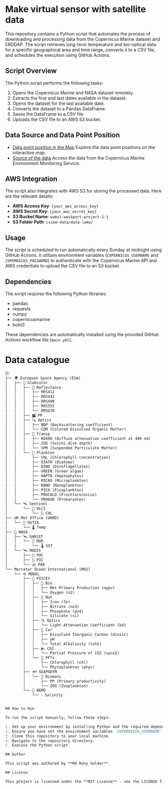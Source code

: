 # Make virtual sensor with satellite data

This repository contains a Python script that automates the process of downloading and processing data from the Copernicus Marine dataset and ERDDAP. The script retrieves long-term temperature and bio-optical data for a specific geographical area and time range, converts it to a CSV file, and schedules the execution using GitHub Actions.

## Script Overview

The Python script performs the following tasks:

1. Opens the Copernicus Marine and NASA dataset remotely.
2. Extracts the first and last dates available in the dataset.
3. Opens the dataset for the last available date. 
4. Converts the dataset to a Pandas DataFrame.
5. Saves the DataFrame to a CSV file.
6. Uploads the CSV file to an AWS S3 bucket.

## Data Source and Data Point Position
- [Data point position in the Map](https://ronygolderku.github.io/cs_map/) Explore the data point positions on the interactive map.
- [Source of the data](https://data.marine.copernicus.eu/) Access the data from the Copernicus Marine Environment Monitoring Service.

## AWS Integration

The script also integrates with AWS S3 for storing the processed data. Here are the relevant details:

- **AWS Access Key**: `{your_aws_access_key}`
- **AWS Secret Key**: `{your_aws_secret_key}`
- **S3 Bucket Name**: `wamsi-westport-project-1-1`
- **S3 Folder Path**: `csiem-data/data-lake/`



## Usage

The script is scheduled to run automatically every Sunday at midnight using GitHub Actions. It utilizes environment variables (`COPERNICUS_USERNAME` and `COPERNICUS_PASSWORD`) to authenticate with the Copernicus Marine API and AWS credentials to upload the CSV file to an S3 bucket.

## Dependencies

The script requires the following Python libraries:

- pandas
- requests
- numpy
- copernicusmarine
- boto3

These dependencies are automatically installed using the provided GitHub Actions workflow file (`main.yml`).

# Data catalogue

```markdown
📦
├── 🌍 European Space Agency (ESA)
│   ├── 🚀 Globcolor
│   │   ├── 🌈 Reflectance
│   │   │   ├── RRS412
│   │   │   ├── RRS443
│   │   │   ├── RRS490
│   │   │   ├── RRS555
│   │   │   └── RRS670
│   │   ├── 🅿️ PP
│   │   ├── 🔍 Optics
│   │   │   ├── BBP (Backscattering coefficient)
│   │   │   └── CDM (Colored Dissolved Organic Matter)
│   │   ├── 📀 Transp
│   │   │   ├── KD490 (Diffuse attenuation coefficient at 490 nm)
│   │   │   ├── ZSD (Secchi disk depth)
│   │   │   └── SPM (Suspended Particulate Matter)
│   │   └── 🐠 Plankton
│   │       ├── CHL (Chlorophyll concentration)
│   │       ├── DIATO (Diatoms)
│   │       ├── DINO (Dinoflagellates)
│   │       ├── GREEN (Green algae)
│   │       ├── HAPTO (Haptophytes)
│   │       ├── MICRO (Microplankton)
│   │       ├── NANO (Nanoplankton)
│   │       ├── PICO (Picoplankton)
│   │       ├── PROCHLO (Prochlorococcus)
│   │       └── PROKAR (Prokaryotes)
│   └── 🛰️ Sentinel
│       └── 📸 OLCI
│           └── 🌊 CHL
├── UK Met Office (UKMO)
│   └── 🚀 OSTIA
│       └── 🌡️ Temp
├── 🚀 NASA
│   ├── 🛰️ GHRSST
│   │   └── 🌊 MUR
│   │       └── 🌡️ SST
│   └── 🛰️ MODIS
│       ├── 🌊 POC
│       ├── 🌊 PIC
│       └── 🌞 PAR
└── Mercator Ocean International (MOI)
    └── 🌐 MODEL
        ├── 🐠 PISCES
        │   ├── 🧪 Bio
        │   │   ├── Net Primary Production (nppv)
        │   │   └── Oxygen (o2)
        │   ├── 🧪 Nut
        │   │   ├── Iron (fe)
        │   │   ├── Nitrate (no3)
        │   │   ├── Phosphate (po4)
        │   │   └── Silicate (si)
        │   ├── 🔍 Optics
        │   │   └── Light Attenuation Coefficient (kd)
        │   ├── 🌱 Car
        │   │   ├── Dissolved Inorganic Carbon (dissic)
        │   │   ├── pH
        │   │   └── Total Alkalinity (talk)
        │   ├── 🌬️ CO2
        │   │   └── Partial Pressure of CO2 (spco2)
        │   └── 🌱 PFTs
        │       ├── Chlorophyll (chl)
        │       └── Phytoplankton (phyc)
        ├── 🐟 SEAPODYM
        │   └── 🌱 Biomass
        │       ├── PP (Primary productivity)
        │       └── ZOO (Zooplankton)
        └── 🌊 NEMO
            └── 💧 Salinity


## How to Run

To run the script manually, follow these steps:

1. Set up your environment by installing Python and the required dependencies.
2. Ensure you have set the environment variables `COPERNICUS_USERNAME`, `COPERNICUS_PASSWORD`, `AWS_ACCESS_KEY_ID`, and `AWS_SECRET_ACCESS_KEY` with your Copernicus Marine API credentials and AWS S3 credentials.
3. Clone this repository to your local machine.
4. Navigate to the repository directory.
5. Execute the Python script

## Author

This script was authored by **Md Rony Golder**.

## License

This project is licensed under the **MIT License** - see the LICENSE file for details.


